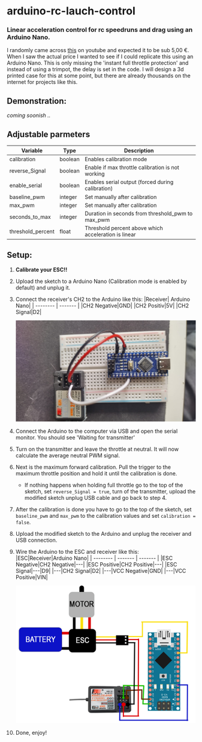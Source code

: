 # arduino-rc-lauch-control
### Linear acceleration control for rc speedruns and drag using an Arduino Nano.

I randomly came across [this](https://www.youtube.com/watch?v=zmyIdEzfCtM) on youtube and expected it to be sub 5,00 €.
When I saw the actual price I wanted to see if I could replicate this using an Arduino Nano. This is only missing the 'instant full throttle protection' and instead of using a trimpot, the delay is set in the code. I will design a 3d printed case for this at some point, but there are already thousands on the internet for projects like this.

## Demonstration:
_coming soonish .._

## Adjustable parmeters
|Variable|Type|Description|
| -------- | ------- | ------- |
|calibration|boolean|Enables calibration mode|
|reverse_Signal|boolean|Enable if max throttle calibration is not working|
|enable_serial|boolean|Enables serial output (forced during calibration)|
|baseline_pwm|integer|Set manually after calibration|
|max_pwm|integer|Set manually after calibration|
|seconds_to_max|integer|Duration in seconds from threshold_pwm to max_pwm|
|threshold_percent|float|Threshold percent above which acceleration is linear|

## Setup:
1. **Calibrate your ESC!!**
2. Upload the sketch to a Arduino Nano (Calibration mode is enabled by default) and unplug it.
3. Connect the receiver's CH2 to the Arduino like this:
   |Receiver| Arduino Nano|
   | -------- | ------- |
   |CH2 Negative|GND|
   |CH2 Positiv|5V|
   |CH2 Signal|D2|
   
   ![Calibration wiring](https://github.com/ambrmart/arduino-rc-lauch-control/blob/main/img/img001.jpg)
4. Connect the Arduino to the computer via USB and open the serial monitor. You should see 'Waiting for transmitter'
5. Turn on the transmitter and leave the throttle at neutral. It will now calculate the average neutral PWM signal.
6. Next is the maximum forward calibration. Pull the trigger to the maximum throttle position and hold it until the calibration is done.
   - If nothing happens when holding full throttle go to the top of the sketch, set `reverse_Signal = true`, turn of the transmitter, upload the modified sketch unplug USB cable and go back to step 4.
7. After the calibration is done you have to go to the top of the sketch, set `baseline_pwm` and `max_pwm` to the calibration values and set `calibration = false`.
8. Upload the modified sketch to the Arduino and unplug the receiver and USB connection.
9. Wire the Arduino to the ESC and receiver like this:
   |ESC|Receiver|Arduino Nano|
   | -------- | ------- | ------- |
   |ESC Negative|CH2 Negative|---|
   |ESC Positive|CH2 Positive|---|
   |ESC Signal|---|D9|
   |---|CH2 Signal|D2|
   |---|VCC Negative|GND|
   |---|VCC Positive|VIN|

    ![final wireing](https://github.com/ambrmart/arduino-rc-lauch-control/blob/main/img/img002.jpg)
10. Done, enjoy!
